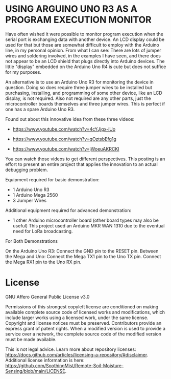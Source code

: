 # USING ARGUINO UNO R3 AS A PROGRAM EXECUTION MONITOR
Have often wished it were possible to monitor program execution when the serial port is exchanging data with another device. An LCD display could be used for that but those are somewhat difficult to employ with the Arduino line, in my personal opinion. From what I can see: There are lots of jumper wires and soldering involved, in the examples I have seen, and there does not appear to be an LCD shield that plugs directly into Arduino devices. The little "display" embedded on the Arduino Uno R4 is cute but does not suffice for my purposes.

An alternative is to use an Arduino Uno R3 for monitoring the device in question. Doing so does require three jumper wires to be installed but purchasing, installing, and programming of some other device, like an LCD display, is not required. Also not required are any other parts, just the microcontroller boards themselves and three jumper wires. This is perfect if one has a spare Arduino Uno R3.

Found out about this innovative idea from these three videos:

  * https://www.youtube.com/watch?v=4cYJjqx-iUo

  * https://www.youtube.com/watch?v=qOztsbEfg1g

  * https://www.youtube.com/watch?v=jWoeuAKRCKI

You can watch those videos to get different perspectives. This posting is an effort to present an entire project that applies the innovation to an actual debugging problem.

Equipment required for basic demonstration:

  * 1 Arduino Uno R3
  * 1 Arduino Mega 2560
  * 3 Jumper Wires

Additional equipment required for advanced demonstration:

*  1 other Arduino microcontroller board (other board types may also be useful)
   This project used an Arduino MKR WAN 1310 due to the eventual need for LoRa broadcasting.

For Both Demonstrations

On the Arduino Uno R3: Connect the GND pin to the RESET pin.
Between the Mega and Uno: Connect the Mega TX1 pin to the Uno TX pin. Connect the Mega RX1 pin to the Uno RX pin.


# License
GNU Affero General Public License v3.0

Permissions of this strongest copyleft license are conditioned on making available complete source code of licensed works and modifications, which include larger works using a licensed work, under the same license. Copyright and license notices must be preserved. Contributors provide an express grant of patent rights. When a modified version is used to provide a service over a network, the complete source code of the modified version must be made available.

This is not legal advice. Learn more about repository licenses: https://docs.github.com/articles/licensing-a-repository/#disclaimer. Additional license information is here: https://github.com/SoothingMist/Remote-Soil-Moisture-Sensing/blob/main/LICENSE.
